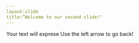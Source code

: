 ```yaml
---
layout:slide
title:“Welcome to our second slide!"
---
```

Your text will exprese
Use the left arrow to go back!
